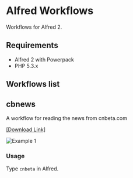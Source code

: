 Alfred Workflows
================
Workflows for Alfred 2.

## Requirements

- Alfred 2 with Powerpack
- PHP 5.3.x

## Workflows list

## cbnews

A workflow for reading the news from cnbeta.com

[\[Download Link\]](https://raw.github.com/voidman/Alfred-Workflows/master/cnbeta/cnbeta.alfredworkflow)

![Example 1](https://raw.github.com/voidman/Alfred-Workflows/master/cnbeta/screenshots/1.png)

### Usage

Type `cnbeta` in Alfred.